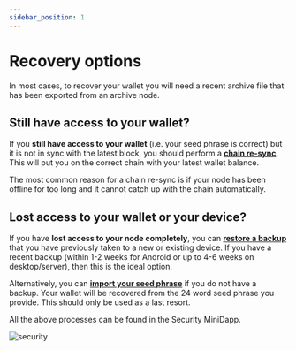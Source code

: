 ```yaml
---
sidebar_position: 1
---
```


# Recovery options

In most cases, to recover your wallet you will need a recent archive file that has been exported from an archive node.

## Still have access to your wallet?

If you **still have access to your wallet** (i.e. your seed phrase is correct) but it is not in sync with the latest block, you should perform a [**chain re-sync**](/docs/userguides/recovery/chainresync). This will put you on the correct chain with your latest wallet balance. 

The most common reason for a chain re-sync is if your node has been offline for too long and it cannot catch up with the chain automatically.

## Lost access to your wallet or your device?

If you have **lost access to your node completely**, you can [**restore a backup**](/docs/userguides/recovery/restoreabackup) that you have previously taken to a new or existing device. If you have a recent backup (within 1-2 weeks for Android or up to 4-6 weeks on desktop/server), then this is the ideal option.

Alternatively, you can [**import your seed phrase**](/docs/userguides/recovery/importseed) if you do not have a backup. Your wallet will be recovered from the 24 word seed phrase you provide. This should only be used as a last resort.

All the above processes can be found in the Security MiniDapp.

![security](/img/app/security.png#width10)
